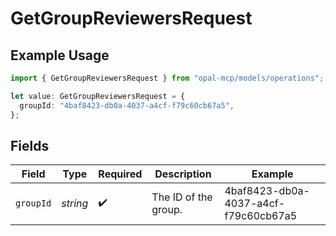 # GetGroupReviewersRequest

## Example Usage

```typescript
import { GetGroupReviewersRequest } from "opal-mcp/models/operations";

let value: GetGroupReviewersRequest = {
  groupId: "4baf8423-db0a-4037-a4cf-f79c60cb67a5",
};
```

## Fields

| Field                                | Type                                 | Required                             | Description                          | Example                              |
| ------------------------------------ | ------------------------------------ | ------------------------------------ | ------------------------------------ | ------------------------------------ |
| `groupId`                            | *string*                             | :heavy_check_mark:                   | The ID of the group.                 | 4baf8423-db0a-4037-a4cf-f79c60cb67a5 |
